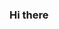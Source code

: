 ### Hi there 

<!--
**Thiksha/Thiksha** is a ✨ _special_ ✨ repository because its `README.md` (this file) appears on your GitHub profile.
This is Prathiksha, a dance enthusiast and aspiring data scientist. 
Experienced in Data analysis which has also provided me with an intermediate level of understanding in machine learning and AI algorithms. 
Pursuing my Masters of Science in University of Glasgow. 

